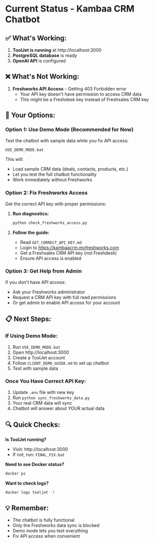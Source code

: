 # Current Status - Kambaa CRM Chatbot

## ✅ What's Working:
1. **ToolJet is running** at http://localhost:3000 
2. **PostgreSQL database** is ready
3. **OpenAI API** is configured

## ❌ What's Not Working:
1. **Freshworks API Access** - Getting 403 Forbidden error
   - Your API key doesn't have permission to access CRM data
   - This might be a Freshdesk key instead of Freshsales CRM key

## 🚀 Your Options:

### Option 1: Use Demo Mode (Recommended for Now)
Test the chatbot with sample data while you fix API access:

```cmd
USE_DEMO_MODE.bat
```

This will:
- Load sample CRM data (deals, contacts, products, etc.)
- Let you test the full chatbot functionality
- Work immediately without Freshworks

### Option 2: Fix Freshworks Access
Get the correct API key with proper permissions:

1. **Run diagnostics:**
   ```cmd
   python check_freshworks_access.py
   ```

2. **Follow the guide:**
   - Read `GET_CORRECT_API_KEY.md`
   - Login to https://kambaacrm.myfreshworks.com
   - Get a Freshsales CRM API key (not Freshdesk)
   - Ensure API access is enabled

### Option 3: Get Help from Admin
If you don't have API access:
- Ask your Freshworks administrator
- Request a CRM API key with full read permissions
- Or get admin to enable API access for your account

## 📋 Next Steps:

### If Using Demo Mode:
1. Run `USE_DEMO_MODE.bat`
2. Open http://localhost:3000
3. Create a ToolJet account
4. Follow `CLIENT_DEMO_GUIDE.md` to set up chatbot
5. Test with sample data

### Once You Have Correct API Key:
1. Update `.env` file with new key
2. Run `python sync_freshworks_data.py`
3. Your real CRM data will sync
4. Chatbot will answer about YOUR actual data

## 🔍 Quick Checks:

**Is ToolJet running?**
- Visit: http://localhost:3000
- If not, run: `FINAL_FIX.bat`

**Need to see Docker status?**
```cmd
docker ps
```

**Want to check logs?**
```cmd
docker logs tooljet -f
```

## 💡 Remember:
- The chatbot is fully functional
- Only the Freshworks data sync is blocked
- Demo mode lets you test everything
- Fix API access when convenient 